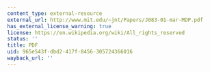 ```yaml
---
content_type: external-resource
external_url: http://www.mit.edu/~jnt/Papers/J083-01-mar-MDP.pdf
has_external_license_warning: true
license: https://en.wikipedia.org/wiki/All_rights_reserved
status: ''
title: PDF
uid: 965e543f-dbd2-417f-8456-305724366016
wayback_url: ''
---
```

